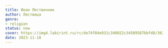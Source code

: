 ```yaml
---
title: Иоан Лествичник
author: Лествица
genre:
- religion
status: now
cover: https://img4.labirint.ru/rc/de74f84e931c348022c34509587bbfd8/363x561q80/books37/366608/cover.jpg?1672421105
date: 2023-11-18
---
```


